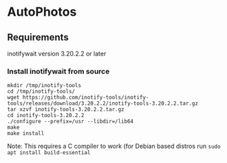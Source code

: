 # AutoPhotos

## Requirements

inotifywait version 3.20.2.2 or later


### Install inotifywait from source  
```
mkdir /tmp/inotify-tools
cd /tmp/inotify-tools/
wget https://github.com/inotify-tools/inotify-tools/releases/download/3.20.2.2/inotify-tools-3.20.2.2.tar.gz
tar xzvf inotify-tools-3.20.2.2.tar.gz
cd inotify-tools-3.20.2.2
./configure --prefix=/usr --libdir=/lib64
make
make install
```
Note: This requires a C compiler to work (for Debian based distros run `sudo apt install build-essential`